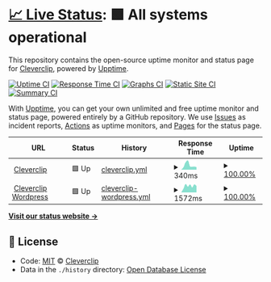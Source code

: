 # [📈 Live Status](https://cleverclip.github.io/status/): <!--live status--> **🟩 All systems operational**

This repository contains the open-source uptime monitor and status page for [Cleverclip](https://cleverclipstudios.com), powered by [Upptime](https://github.com/upptime/upptime).

[![Uptime CI](https://github.com/Cleverclip/status/workflows/Uptime%20CI/badge.svg)](https://github.com/Cleverclip/status/actions?query=workflow%3A%22Uptime+CI%22)
[![Response Time CI](https://github.com/Cleverclip/status/workflows/Response%20Time%20CI/badge.svg)](https://github.com/Cleverclip/status/actions?query=workflow%3A%22Response+Time+CI%22)
[![Graphs CI](https://github.com/Cleverclip/status/workflows/Graphs%20CI/badge.svg)](https://github.com/Cleverclip/status/actions?query=workflow%3A%22Graphs+CI%22)
[![Static Site CI](https://github.com/Cleverclip/status/workflows/Static%20Site%20CI/badge.svg)](https://github.com/Cleverclip/status/actions?query=workflow%3A%22Static+Site+CI%22)
[![Summary CI](https://github.com/Cleverclip/status/workflows/Summary%20CI/badge.svg)](https://github.com/Cleverclip/status/actions?query=workflow%3A%22Summary+CI%22)

With [Upptime](https://upptime.js.org), you can get your own unlimited and free uptime monitor and status page, powered entirely by a GitHub repository. We use [Issues](https://github.com/Cleverclip/status/issues) as incident reports, [Actions](https://github.com/Cleverclip/status/actions) as uptime monitors, and [Pages](https://demo.upptime.js.org) for the status page.

<!--start: status pages-->
<!-- This summary is generated by Upptime (https://github.com/upptime/upptime) -->
<!-- Do not edit this manually, your changes will be overwritten -->
<!-- prettier-ignore -->
| URL | Status | History | Response Time | Uptime |
| --- | ------ | ------- | ------------- | ------ |
| <img alt="" src="https://favicons.githubusercontent.com/cleverclipstudios.com" height="13"> [Cleverclip](https://cleverclipstudios.com) | 🟩 Up | [cleverclip.yml](https://github.com/Cleverclip/status/commits/master/history/cleverclip.yml) | <details><summary><img alt="Response time graph" src="./graphs/cleverclip/response-time-week.png" height="20"> 340ms</summary><br><a href="https://Cleverclip.github.io/status/history/cleverclip"><img alt="Response time 462" src="https://img.shields.io/endpoint?url=https%3A%2F%2Fraw.githubusercontent.com%2FCleverclip%2Fstatus%2Fmaster%2Fapi%2Fcleverclip%2Fresponse-time.json"></a><br><a href="https://Cleverclip.github.io/status/history/cleverclip"><img alt="24-hour response time 193" src="https://img.shields.io/endpoint?url=https%3A%2F%2Fraw.githubusercontent.com%2FCleverclip%2Fstatus%2Fmaster%2Fapi%2Fcleverclip%2Fresponse-time-day.json"></a><br><a href="https://Cleverclip.github.io/status/history/cleverclip"><img alt="7-day response time 340" src="https://img.shields.io/endpoint?url=https%3A%2F%2Fraw.githubusercontent.com%2FCleverclip%2Fstatus%2Fmaster%2Fapi%2Fcleverclip%2Fresponse-time-week.json"></a><br><a href="https://Cleverclip.github.io/status/history/cleverclip"><img alt="30-day response time 544" src="https://img.shields.io/endpoint?url=https%3A%2F%2Fraw.githubusercontent.com%2FCleverclip%2Fstatus%2Fmaster%2Fapi%2Fcleverclip%2Fresponse-time-month.json"></a><br><a href="https://Cleverclip.github.io/status/history/cleverclip"><img alt="1-year response time 462" src="https://img.shields.io/endpoint?url=https%3A%2F%2Fraw.githubusercontent.com%2FCleverclip%2Fstatus%2Fmaster%2Fapi%2Fcleverclip%2Fresponse-time-year.json"></a></details> | <details><summary><a href="https://Cleverclip.github.io/status/history/cleverclip">100.00%</a></summary><a href="https://Cleverclip.github.io/status/history/cleverclip"><img alt="All-time uptime 99.99%" src="https://img.shields.io/endpoint?url=https%3A%2F%2Fraw.githubusercontent.com%2FCleverclip%2Fstatus%2Fmaster%2Fapi%2Fcleverclip%2Fuptime.json"></a><br><a href="https://Cleverclip.github.io/status/history/cleverclip"><img alt="24-hour uptime 100.00%" src="https://img.shields.io/endpoint?url=https%3A%2F%2Fraw.githubusercontent.com%2FCleverclip%2Fstatus%2Fmaster%2Fapi%2Fcleverclip%2Fuptime-day.json"></a><br><a href="https://Cleverclip.github.io/status/history/cleverclip"><img alt="7-day uptime 100.00%" src="https://img.shields.io/endpoint?url=https%3A%2F%2Fraw.githubusercontent.com%2FCleverclip%2Fstatus%2Fmaster%2Fapi%2Fcleverclip%2Fuptime-week.json"></a><br><a href="https://Cleverclip.github.io/status/history/cleverclip"><img alt="30-day uptime 100.00%" src="https://img.shields.io/endpoint?url=https%3A%2F%2Fraw.githubusercontent.com%2FCleverclip%2Fstatus%2Fmaster%2Fapi%2Fcleverclip%2Fuptime-month.json"></a><br><a href="https://Cleverclip.github.io/status/history/cleverclip"><img alt="1-year uptime 99.99%" src="https://img.shields.io/endpoint?url=https%3A%2F%2Fraw.githubusercontent.com%2FCleverclip%2Fstatus%2Fmaster%2Fapi%2Fcleverclip%2Fuptime-year.json"></a></details>
| <img alt="" src="https://favicons.githubusercontent.com/backend.cleverclipstudios.com" height="13"> [Cleverclip Wordpress](https://backend.cleverclipstudios.com/wp-admin/) | 🟩 Up | [cleverclip-wordpress.yml](https://github.com/Cleverclip/status/commits/master/history/cleverclip-wordpress.yml) | <details><summary><img alt="Response time graph" src="./graphs/cleverclip-wordpress/response-time-week.png" height="20"> 1572ms</summary><br><a href="https://Cleverclip.github.io/status/history/cleverclip-wordpress"><img alt="Response time 1593" src="https://img.shields.io/endpoint?url=https%3A%2F%2Fraw.githubusercontent.com%2FCleverclip%2Fstatus%2Fmaster%2Fapi%2Fcleverclip-wordpress%2Fresponse-time.json"></a><br><a href="https://Cleverclip.github.io/status/history/cleverclip-wordpress"><img alt="24-hour response time 1560" src="https://img.shields.io/endpoint?url=https%3A%2F%2Fraw.githubusercontent.com%2FCleverclip%2Fstatus%2Fmaster%2Fapi%2Fcleverclip-wordpress%2Fresponse-time-day.json"></a><br><a href="https://Cleverclip.github.io/status/history/cleverclip-wordpress"><img alt="7-day response time 1572" src="https://img.shields.io/endpoint?url=https%3A%2F%2Fraw.githubusercontent.com%2FCleverclip%2Fstatus%2Fmaster%2Fapi%2Fcleverclip-wordpress%2Fresponse-time-week.json"></a><br><a href="https://Cleverclip.github.io/status/history/cleverclip-wordpress"><img alt="30-day response time 1593" src="https://img.shields.io/endpoint?url=https%3A%2F%2Fraw.githubusercontent.com%2FCleverclip%2Fstatus%2Fmaster%2Fapi%2Fcleverclip-wordpress%2Fresponse-time-month.json"></a><br><a href="https://Cleverclip.github.io/status/history/cleverclip-wordpress"><img alt="1-year response time 1593" src="https://img.shields.io/endpoint?url=https%3A%2F%2Fraw.githubusercontent.com%2FCleverclip%2Fstatus%2Fmaster%2Fapi%2Fcleverclip-wordpress%2Fresponse-time-year.json"></a></details> | <details><summary><a href="https://Cleverclip.github.io/status/history/cleverclip-wordpress">100.00%</a></summary><a href="https://Cleverclip.github.io/status/history/cleverclip-wordpress"><img alt="All-time uptime 99.79%" src="https://img.shields.io/endpoint?url=https%3A%2F%2Fraw.githubusercontent.com%2FCleverclip%2Fstatus%2Fmaster%2Fapi%2Fcleverclip-wordpress%2Fuptime.json"></a><br><a href="https://Cleverclip.github.io/status/history/cleverclip-wordpress"><img alt="24-hour uptime 100.00%" src="https://img.shields.io/endpoint?url=https%3A%2F%2Fraw.githubusercontent.com%2FCleverclip%2Fstatus%2Fmaster%2Fapi%2Fcleverclip-wordpress%2Fuptime-day.json"></a><br><a href="https://Cleverclip.github.io/status/history/cleverclip-wordpress"><img alt="7-day uptime 100.00%" src="https://img.shields.io/endpoint?url=https%3A%2F%2Fraw.githubusercontent.com%2FCleverclip%2Fstatus%2Fmaster%2Fapi%2Fcleverclip-wordpress%2Fuptime-week.json"></a><br><a href="https://Cleverclip.github.io/status/history/cleverclip-wordpress"><img alt="30-day uptime 99.79%" src="https://img.shields.io/endpoint?url=https%3A%2F%2Fraw.githubusercontent.com%2FCleverclip%2Fstatus%2Fmaster%2Fapi%2Fcleverclip-wordpress%2Fuptime-month.json"></a><br><a href="https://Cleverclip.github.io/status/history/cleverclip-wordpress"><img alt="1-year uptime 99.79%" src="https://img.shields.io/endpoint?url=https%3A%2F%2Fraw.githubusercontent.com%2FCleverclip%2Fstatus%2Fmaster%2Fapi%2Fcleverclip-wordpress%2Fuptime-year.json"></a></details>

<!--end: status pages-->

[**Visit our status website →**](https://demo.upptime.js.org)

## 📄 License

- Code: [MIT](./LICENSE) © [Cleverclip](https://cleverclipstudios.com)
- Data in the `./history` directory: [Open Database License](https://opendatacommons.org/licenses/odbl/1-0/)

